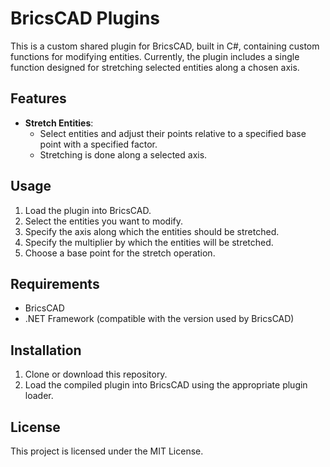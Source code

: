 # BricsCAD Plugins

This is a custom shared plugin for BricsCAD, built in C#, containing custom functions for modifying entities. Currently, the plugin includes a single function designed for stretching selected entities along a chosen axis.

## Features

- **Stretch Entities**: 
  - Select entities and adjust their points relative to a specified base point with a specified factor.
  - Stretching is done along a selected axis.

## Usage

1. Load the plugin into BricsCAD.
2. Select the entities you want to modify.
3. Specify the axis along which the entities should be stretched.
3. Specify the multiplier by which the entities will be stretched.
4. Choose a base point for the stretch operation.

## Requirements

- BricsCAD
- .NET Framework (compatible with the version used by BricsCAD)

## Installation

1. Clone or download this repository.
2. Load the compiled plugin into BricsCAD using the appropriate plugin loader.

## License

This project is licensed under the MIT License.
